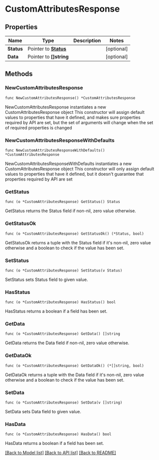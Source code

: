 # CustomAttributesResponse

## Properties

Name | Type | Description | Notes
------------ | ------------- | ------------- | -------------
**Status** | Pointer to [**Status**](Status.md) |  | [optional] 
**Data** | Pointer to **[]string** |  | [optional] 

## Methods

### NewCustomAttributesResponse

`func NewCustomAttributesResponse() *CustomAttributesResponse`

NewCustomAttributesResponse instantiates a new CustomAttributesResponse object
This constructor will assign default values to properties that have it defined,
and makes sure properties required by API are set, but the set of arguments
will change when the set of required properties is changed

### NewCustomAttributesResponseWithDefaults

`func NewCustomAttributesResponseWithDefaults() *CustomAttributesResponse`

NewCustomAttributesResponseWithDefaults instantiates a new CustomAttributesResponse object
This constructor will only assign default values to properties that have it defined,
but it doesn't guarantee that properties required by API are set

### GetStatus

`func (o *CustomAttributesResponse) GetStatus() Status`

GetStatus returns the Status field if non-nil, zero value otherwise.

### GetStatusOk

`func (o *CustomAttributesResponse) GetStatusOk() (*Status, bool)`

GetStatusOk returns a tuple with the Status field if it's non-nil, zero value otherwise
and a boolean to check if the value has been set.

### SetStatus

`func (o *CustomAttributesResponse) SetStatus(v Status)`

SetStatus sets Status field to given value.

### HasStatus

`func (o *CustomAttributesResponse) HasStatus() bool`

HasStatus returns a boolean if a field has been set.

### GetData

`func (o *CustomAttributesResponse) GetData() []string`

GetData returns the Data field if non-nil, zero value otherwise.

### GetDataOk

`func (o *CustomAttributesResponse) GetDataOk() (*[]string, bool)`

GetDataOk returns a tuple with the Data field if it's non-nil, zero value otherwise
and a boolean to check if the value has been set.

### SetData

`func (o *CustomAttributesResponse) SetData(v []string)`

SetData sets Data field to given value.

### HasData

`func (o *CustomAttributesResponse) HasData() bool`

HasData returns a boolean if a field has been set.


[[Back to Model list]](../README.md#documentation-for-models) [[Back to API list]](../README.md#documentation-for-api-endpoints) [[Back to README]](../README.md)


